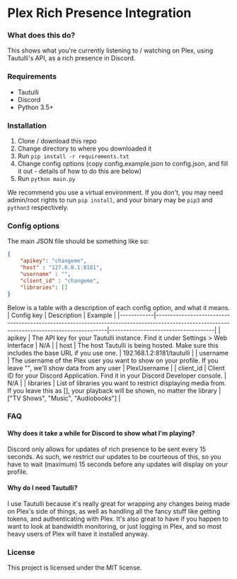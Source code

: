 # Plex Rich Presence Integration

### What does this do?

This shows what you're currently listening to / watching on Plex, using Tautulli's API, as a rich presence in Discord.

### Requirements

- Tautulli
- Discord
- Python 3.5+

### Installation

1. Clone / download this repo
2. Change directory to where you downloaded it
3. Run `pip install -r requirements.txt`
4. Change config options (copy config.example.json to config.json, and fill it out - details of how to do this are below)
5. Run `python main.py`

We recommend you use a virtual environment. If you don't, you may need admin/root rights to run `pip install`, and your binary may be `pip3` and `python3` respectively.

### Config options

The main JSON file should be something like so:

```json
{
    "apikey": "changeme",
    "host" : "127.0.0.1:8181",
    "username" : "",
    "client_id" : "changeme",
    "libraries": []
}
```
Below is a table with a description of each config option, and what it means.
| Config key | Description                                                                                                                               | Example                             |
|------------|-------------------------------------------------------------------------------------------------------------------------------------------|-------------------------------------|
| apikey     | The API key for your Tautulli instance. Find it under Settings > Web Interface                                                            | N/A                                 |
| host       | The host Tautulli is being hosted. Make sure this includes the base URL if you use one.                                                   | 192.168.1.2:8181/tautulli           |
| username   | The username of the Plex user you want to show on your profile. If you leave "", we'll show data from any user                            | PlexUsername                        |
| client_id  | Client ID for your Discord Application. Find it in your Discord Developer console.                                                        | N/A                                 |
| libraries  | List of libraries you want to restrict displaying media from. If you leave this as [], your playback will be shown, no matter the library | ["TV Shows", "Music", "Audiobooks"] |

### FAQ

#### Why does it take a while for Discord to show what I'm playing?

Discord only allows for updates of rich presence to be sent every 15 seconds. As such, we restrict our updates to be courteous of this, so you have to wait (maximum) 15 seconds before any updates will display on your profile.

#### Why do I need Tautulli?

I use Tautulli because it's really great for wrapping any changes being made on Plex's side of things, as well as handling all the fancy stuff like getting tokens, and authenticating with Plex. It's also great to have if you happen to want to look at bandwidth monitoring, or just logging in Plex, and so most heavy users of Plex will have it installed anyway.

### License

This project is licensed under the MIT license.